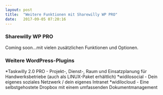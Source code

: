 ```yaml
---
layout: post
title:  "Weitere Funktionen mit Sharewilly WP PRO"
date:   2017-09-05 07:20:16
---
```



### Sharewilly WP PRO

Coming soon...mit vielen zusätzlichen Funktionen und Optionen.

### Weitere WordPress-Plugins

*Taskwilly 2.0 PRO - Projekt-, Dienst-, Raum und Einsatzplanung für Handwerksbetriebe (auch als LINUX-Paket erhältlich)
*widilosocial - Dein eigenes soziales Netzwerk / dein eigenes Intranet
*widilocloud - Eine selbstgehostete Dropbox mit einem umfassenden Dokumentmanagement
